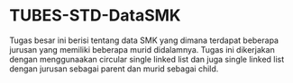 # TUBES-STD-DataSMK
Tugas besar ini berisi tentang data SMK yang dimana terdapat beberapa jurusan yang memiliki beberapa murid didalamnya. Tugas ini dikerjakan dengan menggunaakan circular single linked list dan juga single linked list dengan jurusan sebagai parent dan murid sebagai child.
